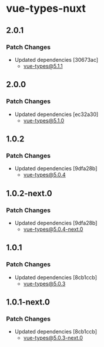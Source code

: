# vue-types-nuxt

## 2.0.1

### Patch Changes

- Updated dependencies [30673ac]
  - vue-types@5.1.1

## 2.0.0

### Patch Changes

- Updated dependencies [ec32a30]
  - vue-types@5.1.0

## 1.0.2

### Patch Changes

- Updated dependencies [9dfa28b]
  - vue-types@5.0.4

## 1.0.2-next.0

### Patch Changes

- Updated dependencies [9dfa28b]
  - vue-types@5.0.4-next.0

## 1.0.1

### Patch Changes

- Updated dependencies [8cb1ccb]
  - vue-types@5.0.3

## 1.0.1-next.0

### Patch Changes

- Updated dependencies [8cb1ccb]
  - vue-types@5.0.3-next.0
